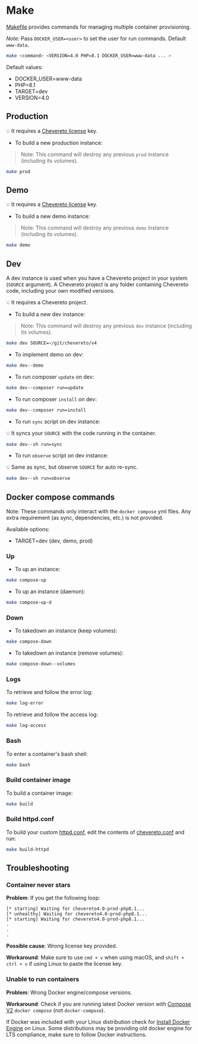 # Make

[Makefile](../Makefile) provides commands for managing multiple container provisioning.

*Note:* Pass `DOCKER_USER=<user>` to set the user for run commands. Default `www-data`.

```sh
make <command> <VERSION=4.0 PHP=8.1 DOCKER_USER=www-data ... >
```

Default values:

* DOCKER_USER=www-data
* PHP=8.1
* TARGET=dev
* VERSION=4.0

## Production

💡 It requires a [Chevereto license](https://chevereto.com/pricing) key.

* To build a new production instance:

> Note: This command will destroy any previous `prod` instance (including its volumes).

```sh
make prod
```

## Demo

💡 It requires a [Chevereto license](https://chevereto.com/pricing) key.

* To build a new demo instance:

> Note: This command will destroy any previous `demo` instance (including its volumes).

```sh
make demo
```

## Dev

A dev instance is used when you have a Chevereto project in your system (`SOURCE` argument). A Chevereto project is any folder containing Chevereto code, including your own modified versions.

💡 It requires a Chevereto project.

* To build a new dev instance:

> Note: This command will destroy any previous `dev` instance (including its volumes).

```sh
make dev SOURCE=~/git/chevereto/v4
```

* To implement demo on dev:

```sh
make dev--demo
```

* To run composer `update` on dev:

```sh
make dev--composer run=update
```

* To run composer `install` on dev:

```sh
make dev--composer run=install
```

* To run `sync` script on dev instance:

💡 It syncs your `SOURCE` with the code running in the container.

```sh
make dev--sh run=sync
```

* To run `observe` script on dev instance:

💡 Same as sync, but observe `SOURCE` for auto re-sync.

```sh
make dev--sh run=observe
```

## Docker compose commands

Note: These commands only interact with the `docker compose` yml files. Any extra requirement (as sync, dependencies, etc.) is not provided.

Available options:

* TARGET=dev (dev, demo, prod)

### Up

* To up an instance:

```sh
make compose-up
```

* To up an instance (daemon):

```sh
make compose-up-d
```

### Down

* To takedown an instance (keep volumes):

```sh
make compose-down
```

* To takedown an instance (remove volumes):

```sh
make compose-down--volumes
```

### Logs

To retrieve and follow the error log:

```sh
make log-error
```

To retrieve and follow the access log:

```sh
make log-access
```

### Bash

To enter a container's bash shell:

```sh
make bash
```

### Build container image

To build a container image:

```sh
make build
```

### Build httpd.conf

To build your custom [httpd.conf](../httpd/httpd.conf), edit the contents of [chevereto.conf](../httpd/chevereto.conf) and run:

```sh
make build-httpd
```

## Troubleshooting

### Container never stars

**Problem**: If you get the following loop:

```plain
[* starting] Waiting for chevereto4.0-prod-php8.1...
[* unhealthy] Waiting for chevereto4.0-prod-php8.1...
[* starting] Waiting for chevereto4.0-prod-php8.1...
.
.
.
```

**Possible cause**: Wrong license key provided.

**Workaround**: Make sure to use `cmd + v` when using macOS, and `shift + ctrl + v` if using Linux to paste the license key.

### Unable to run containers

**Problem**: Wrong Docker engine/compose versions.

**Workaround**: Check if you are running latest Docker version with [Compose V2](https://docs.docker.com/compose/cli-command/) `docker compose` (not `docker-compose`).

If Docker was included with your Linux distribution check for [Install Docker Engine](https://docs.docker.com/engine/install/) on Linux. Some distributions may be providing old docker engine for LTS compliance, make sure to follow Docker instructions.
